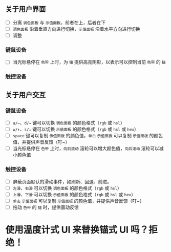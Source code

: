## 关于用户界面

- [ ] 分离 `调色面板` 与 `示值面板`，前者在上，后者在下
- [ ] `调色面板` 沿着垂直方向进行切换，`示值面板` 沿着水平方向进行切换
- [ ] 调整

### 键鼠设备

- [ ] 当光标悬停在 `色带` 上时，为 `锚` 提供高亮阴影，以表示可以控制当前 `色带` 的 `锚`

### 触控设备

## 关于用户交互

### 键鼠设备

- [ ] `a/←`、`d/→` 键可以切换 `调色面板` 的颜色格式（`rgb` 或 `hsl`）
- [ ] `w/↑`、`s/↓` 键可以切换 `示值面板` 的颜色格式（`rgb` 或 `hsl` 或 `hex`）
- [ ] `space` 键可以复制 `示值面板` 的颜色值，`单击` `示值面板` 可以复制 `示值面板` 的颜色值，并提供声音反馈（叮~）
- [ ] 当光标悬停在 `色带` 上时，`向前滚动` 滚轮可以增大颜色值，`向后滚动` 滚轮可以减小颜色值

### 触控设备

- [ ] 屏蔽页面默认的滑动事件，如刷新、回退、前进。
- [ ] `左滑`、`右滑` 可以切换 `调色面板` 的颜色格式（`rgb` 或 `hsl`）
- [ ] `上滑`、`下滑` 可以切换 `示值面板` 的颜色格式（`rgb` 或 `hsl` 或 `hex`）
- [ ] `单击` `示值面板` 可以复制 `示值面板` 的颜色值，并提供声音反馈（叮~）
- [ ] 拖动 `色带` 的 `锚` 时，提供震动反馈

# 使用温度计式 UI 来替换锚式 UI 吗？拒绝！